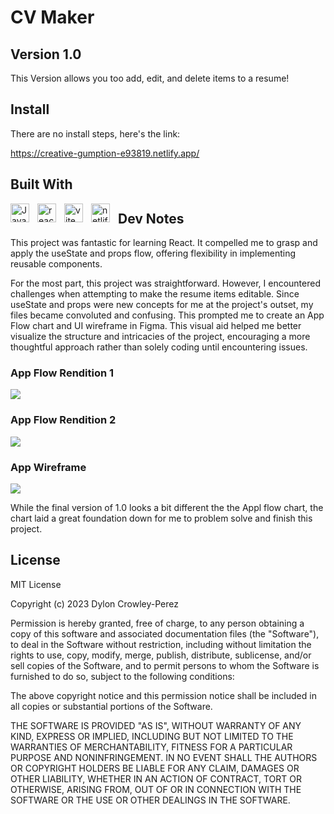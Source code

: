 # CV Maker

## Version 1.0

This Version allows you too add, edit, and delete items to a resume!

## Install

There are no install steps, here's the link:

https://creative-gumption-e93819.netlify.app/

## Built With

<div>
  <img src="https://cdn.jsdelivr.net/gh/devicons/devicon/icons/javascript/javascript-original.svg" align="left" alt="Javascript" width="30px" style="padding-right:10px;"/>
<img src="https://cdn.jsdelivr.net/gh/devicons/devicon/icons/react/react-original.svg" align="left" alt="react" width="30px" style="padding-right:10px;"/>
<img src="https://raw.githubusercontent.com/vitejs/vite/5684fcd8d27110d098b3e1c19d851f44251588f1/docs/public/logo.svg" align="left" alt="vite" width="30px" style="padding-right:10px;">
<img src="https://www.vectorlogo.zone/logos/netlify/netlify-icon.svg" align="left" alt="netlify" width="30px" style="padding-right:10px;">
</div>

## Dev Notes

This project was fantastic for learning React. It compelled me to grasp and apply the useState and props flow, offering flexibility in implementing reusable components.

For the most part, this project was straightforward. However, I encountered challenges when attempting to make the resume items editable. Since useState and props were new concepts for me at the project's outset, my files became convoluted and confusing. This prompted me to create an App Flow chart and UI wireframe in Figma. This visual aid helped me better visualize the structure and intricacies of the project, encouraging a more thoughtful approach rather than solely coding until encountering issues.

### App Flow Rendition 1

<img src="public/img/app-flow01.jpg">

### App Flow Rendition 2

<img src="public/img/app-flow02.png">

### App Wireframe

<img src="public/img/wire-frame.png">

While the final version of 1.0 looks a bit different the the Appl flow chart, the chart laid a great foundation down for me to problem solve and finish this project.

## License

MIT License

Copyright (c) 2023 Dylon Crowley-Perez

Permission is hereby granted, free of charge, to any person obtaining a copy
of this software and associated documentation files (the "Software"), to deal
in the Software without restriction, including without limitation the rights
to use, copy, modify, merge, publish, distribute, sublicense, and/or sell
copies of the Software, and to permit persons to whom the Software is
furnished to do so, subject to the following conditions:

The above copyright notice and this permission notice shall be included in all
copies or substantial portions of the Software.

THE SOFTWARE IS PROVIDED "AS IS", WITHOUT WARRANTY OF ANY KIND, EXPRESS OR
IMPLIED, INCLUDING BUT NOT LIMITED TO THE WARRANTIES OF MERCHANTABILITY,
FITNESS FOR A PARTICULAR PURPOSE AND NONINFRINGEMENT. IN NO EVENT SHALL THE
AUTHORS OR COPYRIGHT HOLDERS BE LIABLE FOR ANY CLAIM, DAMAGES OR OTHER
LIABILITY, WHETHER IN AN ACTION OF CONTRACT, TORT OR OTHERWISE, ARISING FROM,
OUT OF OR IN CONNECTION WITH THE SOFTWARE OR THE USE OR OTHER DEALINGS IN THE
SOFTWARE.
